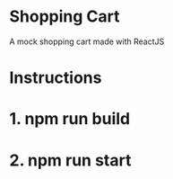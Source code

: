 # Shopping Cart
A mock shopping cart made with ReactJS

# Instructions

# 1. npm run build
# 2. npm run start
